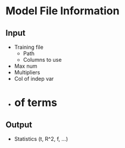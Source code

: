 # Model File Information

## Input
- Training file
  - Path
  - Columns to use
- Max num
- Multipliers
- Col of indep var
- # of terms

## Output
- Statistics (t, R^2, f, ...)
